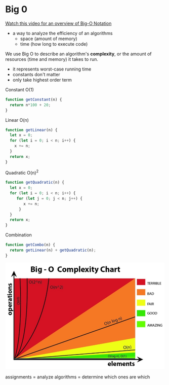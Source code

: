 # Big 0

[Watch this video for an overview of Big-O Notation](https://www.youtube.com/watch?v=__vX2sjlpXU)

* a way to analyze the efficiency of an algorithms
  * space (amount of memory)
  * time (how long to execute code)

We use Big O to describe an algorithm's **complexity**, or the amount of resources (time and memory) it takes to run.



* it represents worst-case running time
* constants don't matter
* only take highest order term

Constant O(1)
```javascript
function getConstant(n) {
  return n*100 + 20;
}
```

Linear O(n)
```javascript
function getLinear(n) {
  let x = 0;
  for (let i = 0; i < n; i++) {
    x += n;
  }
  return x;
}
```

Quadratic  O(n)<sup>2</sup>
```javascript
function getQuadratic(n) {
  let x = 0;
  for (let i = 0; i < n; i++) {
     for (let j = 0; j < n; j++) {
        x += n;
      }
  }
  return x;
}
```

Combination

```javascript
function getCombo(n) {
  return getLinear(n) + getQuadratic(n);
}
```

![big o](big0.jpeg)


assignments
= analyze algorithms
= determine which ones are which
